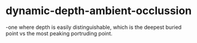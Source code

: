 # dynamic-depth-ambient-occlussion
-one where depth is easily distinguishable, which is the deepest buried point vs the most peaking  portruding point.
